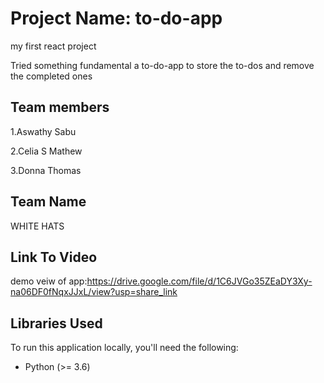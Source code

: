 #  Project Name: to-do-app
my first react project

Tried something fundamental a to-do-app to store the to-dos and remove the completed ones

## Team members
1.Aswathy Sabu

2.Celia S Mathew

3.Donna Thomas

## Team Name
WHITE HATS

## Link To Video
demo veiw of app:https://drive.google.com/file/d/1C6JVGo35ZEaDY3Xy-na06DF0fNqxJJxL/view?usp=share_link

## Libraries Used
To run this application locally, you'll need the following:

- Python (>= 3.6)

